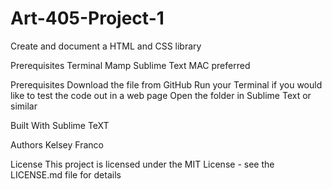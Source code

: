 # Art-405-Project-1
Create and document a HTML and CSS library


Prerequisites
Terminal 
Mamp
Sublime Text
MAC preferred


Prerequisites
Download the file from GitHub
Run your Terminal if you would like to test the code out in a web page
Open the folder in Sublime Text or similar


Built With
Sublime TeXT


Authors
Kelsey Franco


License
This project is licensed under the MIT License - see the LICENSE.md file for details